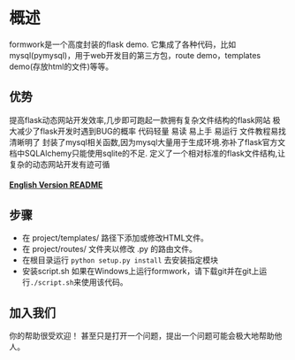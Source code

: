 # 概述
formwork是一个高度封装的flask demo.
它集成了各种代码，比如mysql(pymysql)，用于web开发目的第三方包，route demo，templates demo(存放html的文件)等等。

## 优势
提高flask动态网站开发效率,几步即可跑起一款拥有复杂文件结构的flask网站
极大减少了flask开发时遇到BUG的概率
代码轻量 易读 易上手 易运行
文件教程易找清晰明了
封装了mysql相关函数,因为mysql大量用于生成环境.弥补了flask官方文档中SQLAlchemy只能使用sqlite的不足.
定义了一个相对标准的flask文件结构,让复杂的动态网站开发有迹可循


#### [English Version README](/README.md) 

## 步骤
- 在 project/templates/ 路径下添加或修改HTML文件。
- 在 project/routes/ 文件夹以修改 .py 的路由文件。
- 在根目录运行 ```python setup.py install``` 去安装指定模块
- 安装script.sh 如果在Windows上运行formwork，请下载git并在git上运行```./script.sh```来使用该代码。

## 加入我们
你的帮助很受欢迎！ 甚至只是打开一个问题，提出一个问题可能会极大地帮助他人。
